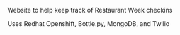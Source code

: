 Website to help keep track of Restaurant Week checkins

Uses Redhat Openshift, Bottle.py, MongoDB, and Twilio